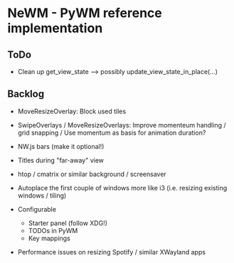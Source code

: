 # NeWM - PyWM reference implementation

## ToDo

- Clean up get_view_state --> possibly update_view_state_in_place(...)


## Backlog

- MoveResizeOverlay: Block used tiles
- SwipeOverlays / MoveResizeOverlays: Improve momenteum handling / grid snapping / Use momentum as basis for animation duration?
- NW.js bars (make it optional!)

- Titles during "far-away" view
- htop / cmatrix or similar background / screensaver
- Autoplace the first couple of windows more like i3 (i.e. resizing existing windows / tiling)
- Configurable
    - Starter panel (follow XDG!)
    - TODOs in PyWM
    - Key mappings
- Performance issues on resizing Spotify / similar XWayland apps
